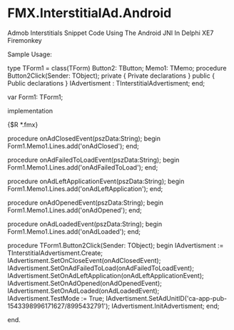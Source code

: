# FMX.InterstitialAd.Android
Admob Interstitials Snippet Code Using The Android JNI In Delphi XE7 Firemonkey

Sample Usage:

type
  TForm1 = class(TForm)
    Button2: TButton;
    Memo1: TMemo;
    procedure Button2Click(Sender: TObject);
  private
    { Private declarations }
  public
    { Public declarations }
          IAdvertisment : TInterstitialAdvertisment;
  end;
 
var
  Form1: TForm1;
 
implementation
 
{$R *.fmx}
 
procedure onAdClosedEvent(pszData:String);
begin
  Form1.Memo1.Lines.add('onAdClosed');
end;
 
procedure onAdFailedToLoadEvent(pszData:String);
begin
  Form1.Memo1.Lines.add('onAdFailedToLoad');
end;
 
procedure onAdLeftApplicationEvent(pszData:String);
begin
  Form1.Memo1.Lines.add('onAdLeftApplication');
end;
 
procedure onAdOpenedEvent(pszData:String);
begin
  Form1.Memo1.Lines.add('onAdOpened');
end;
 
procedure onAdLoadedEvent(pszData:String);
begin
  Form1.Memo1.Lines.add('onAdLoaded');
end;
 
 
procedure TForm1.Button2Click(Sender: TObject);
begin
  IAdvertisment := TInterstitialAdvertisment.Create;
  IAdvertisment.SetOnCloseEvent(onAdClosedEvent);
  IAdvertisment.SetOnAdFailedToLoad(onAdFailedToLoadEvent);
  IAdvertisment.SetOnAdLeftApplication(onAdLeftApplicationEvent);
  IAdvertisment.SetOnAdOpened(onAdOpenedEvent);
  IAdvertisment.SetOnAdLoaded(onAdLoadedEvent);
  IAdvertisment.TestMode := True;
  IAdvertisment.SetAdUnitID('ca-app-pub-1543398996171627/8995432791');
  IAdvertisment.InitAdvertisment;
end;
 
end.
